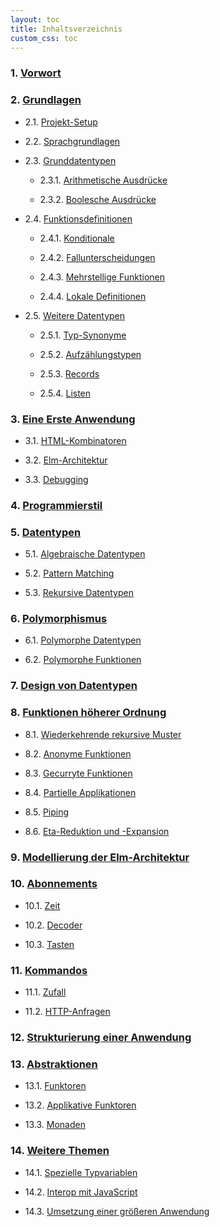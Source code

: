 ```yaml
---
layout: toc
title: Inhaltsverzeichnis
custom_css: toc
---
```


### 1. [Vorwort](preface.md)


### 2. [Grundlagen](basics.md)

- 2.1. [Projekt-Setup](basics.md#projekt-setup)

- 2.2. [Sprachgrundlagen](basics.md#sprachgrundlagen)

- 2.3. [Grunddatentypen](basics.md#grunddatentypen)

    - 2.3.1. [Arithmetische Ausdrücke](basics.md#arithmetische-ausdrücke)

    - 2.3.2. [Boolesche Ausdrücke](basics.md#boolesche-ausdrücke)

- 2.4. [Funktionsdefinitionen](basics.md#funktionsdefinitionen)
        
    - 2.4.1. [Konditionale](basics.md#konditionale)
        
    - 2.4.2. [Fallunterscheidungen](basics.md#fallunterscheidungen)
            
    - 2.4.3. [Mehrstellige Funktionen](basics.md#mehrstellige-funktionen)
            
    - 2.4.4. [Lokale Definitionen](basics.md#lokale-definitionen)
    
- 2.5. [Weitere Datentypen](basics.md#weitere-datentypen)

    - 2.5.1. [Typ-Synonyme](basics.md#typ-synonyme)

    - 2.5.2. [Aufzählungstypen](basics.md#aufzählungstypen)

    - 2.5.3. [Records](basics.md#records)

    - 2.5.4. [Listen](basics.md#listen)

### 3. [Eine Erste Anwendung](first-application.md)

- 3.1. [HTML-Kombinatoren](first-application.md#html-kombinatoren)

- 3.2. [Elm-Architektur](first-application.md#elm-architektur)

- 3.3. [Debugging](first-application.md#debugging)

### 4. [Programmierstil](style.md)

### 5. [Datentypen](data-types.md)

- 5.1. [Algebraische Datentypen](data-types.md#algebraische-datentypen)

- 5.2. [Pattern Matching](data-types.md#pattern-matching)

- 5.3. [Rekursive Datentypen](data-types.md#rekursive-datentypen)

### 6. [Polymorphismus](polymorphism.md)

- 6.1. [Polymorphe Datentypen](polymorphism.md#polymorphe-datentypen)

- 6.2. [Polymorphe Funktionen](polymorphism.md#polymorphe-funktionen)

### 7. [Design von Datentypen](design.md)

### 8. [Funktionen höherer Ordnung](recursion.md)

- 8.1. [Wiederkehrende rekursive Muster](recursion.md#wiederkehrende-rekursive-muster)

- 8.2. [Anonyme Funktionen](recursion.md#anonyme-funktionen)

- 8.3. [Gecurryte Funktionen](recursion.md#gecurryte-funktionen)

- 8.4. [Partielle Applikationen](recursion.md#partielle-applikationen)

- 8.5. [Piping](recursion.md#piping)

- 8.6. [Eta-Reduktion und -Expansion](recursion.md#eta-reduktion-und--expansion)

### 9. [Modellierung der Elm-Architektur](architecture.md)

### 10. [Abonnements](subscriptions.md)

- 10.1. [Zeit](subscriptions.md#zeit)

- 10.2. [Decoder](subscriptions.md#decoder)

- 10.3. [Tasten](subscriptions.md#tasten)

### 11. [Kommandos](commands.md)

- 11.1. [Zufall](commands.md#zufall)

- 11.2. [HTTP-Anfragen](commands.md#http-anfragen)

### 12. [Strukturierung einer Anwendung](structure.md)

### 13. [Abstraktionen](abstractions.md)

- 13.1. [Funktoren](abstractions.md#funktoren)

- 13.2. [Applikative Funktoren](abstractions.md#applikative-funktoren)

- 13.3. [Monaden](abstractions.md#monaden)

### 14. [Weitere Themen](final-topics.md)

- 14.1. [Spezielle Typvariablen](final-topics.md#spezielle-typvariablen)

- 14.2. [Interop mit JavaScript](final-topics.md#interop-mit-javascript)

- 14.3. [Umsetzung einer größeren Anwendung](final-topics.md#umsetzung-einer-größeren-anwendung)
